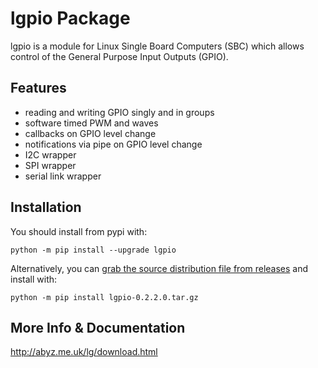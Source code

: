 # lgpio Package

lgpio is a module for Linux Single Board Computers (SBC) which allows control of the General Purpose Input Outputs (GPIO).

## Features

* reading and writing GPIO singly and in groups
* software timed PWM and waves
* callbacks on GPIO level change
* notifications via pipe on GPIO level change
* I2C wrapper
* SPI wrapper
* serial link wrapper

## Installation

You should install from pypi with:

```
python -m pip install --upgrade lgpio
```

Alternatively, you can [grab the source distribution file from releases](https://github.com/Gadgetoid/PY_LGPIO/releases) and install with:

```
python -m pip install lgpio-0.2.2.0.tar.gz
```

## More Info & Documentation

http://abyz.me.uk/lg/download.html

